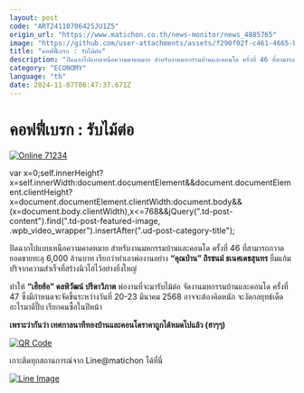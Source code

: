 ```yaml
---
layout: post
code: "ART24110706425JU1Z5"
origin_url: "https://www.matichon.co.th/news-monitor/news_4885765"
image: "https://github.com/user-attachments/assets/f290f02f-c461-4665-b28f-1eaf9bce5459"
title: "คอฟฟี่เบรก : รับไม้ต่อ"
description: "ปิดฉากไปแบบเหนือความคาดหมาย สำหรับงานมหกรรมบ้านและคอนโด ครั้งที่ 46 ที่สามารถกวาดยอดขายทะลุ 6,000 ล้านบาท เรียกว่าทำเอาพ่องานอย่าง “คุณป่าน” ถิรชนม์"
category: "ECONOMY"
language: "th"
date: 2024-11-07T06:47:37.671Z
---
```


# คอฟฟี่เบรก : รับไม้ต่อ

[![](https://www.matichon.co.th/wp-content/uploads/2024/11/Online-71234.jpg "Online 71234")](https://www.matichon.co.th/wp-content/uploads/2024/11/Online-71234.jpg)

var x=0;self.innerHeight?x=self.innerWidth:document.documentElement&&document.documentElement.clientHeight?x=document.documentElement.clientWidth:document.body&&(x=document.body.clientWidth),x<=768&&jQuery(".td-post-content").find(".td-post-featured-image, .wpb\_video\_wrapper").insertAfter(".ud-post-category-title");

ปิดฉากไปแบบเหนือความคาดหมาย สำหรับงานมหกรรมบ้านและคอนโด ครั้งที่ 46 ที่สามารถกวาดยอดขายทะลุ 6,000 ล้านบาท เรียกว่าทำเอาพ่องานอย่าง **“คุณป่าน” ถิรชนม์ ธเนศเดชสุนทร** ยิ้มแก้มปริจากความสำเร็จที่สร้างนิวไฮไว้อย่างยิ่งใหญ่

ทำให้ **“เฮียฮ้อ” ดลพิวัฒน์ ปรีดาวิภาต** พ่องานที่จะมารับไม้ต่อ จัดงานมหกรรมบ้านและคอนโด ครั้งที่ 47 ซึ่งมีกำหนดจะจัดขึ้นระหว่างวันที่ 20-23 มีนาคม 2568 อาจจะต้องคิดหนัก จะงัดกลยุทธ์เด็ดอะไรมาตีปี๊บ เรียกคนซื้อในปีหน้า

**เพราะว่ากันว่า เทศกาลนาทีทองบ้านและคอนโดราคาถูกได้หมดไปแล้ว (ฮาๆๆ)**

[![QR Code](https://www.matichon.co.th/wp-content/uploads/2023/07/wob1371z.jpg)](https://lin.ee/ht0nDxX)

เกาะติดทุกสถานการณ์จาก Line@matichon ได้ที่นี่

[![Line Image](https://www.matichon.co.th/wp-content/uploads/2023/07/th.png)](https://lin.ee/ht0nDxX)